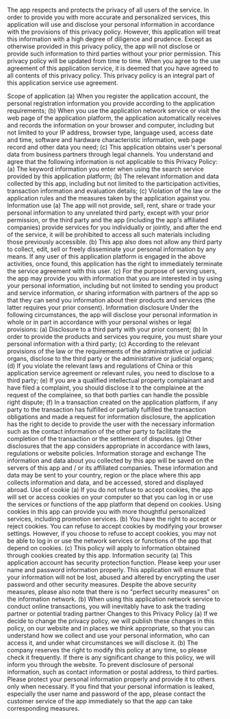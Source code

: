 The app respects and protects the privacy of all users of the service. In order to provide you with more accurate and personalized services, this application will use and disclose your personal information in accordance with the provisions of this privacy policy. However, this application will treat this information with a high degree of diligence and prudence. Except as otherwise provided in this privacy policy, the app will not disclose or provide such information to third parties without your prior permission. This privacy policy will be updated from time to time. When you agree to the use agreement of this application service, it is deemed that you have agreed to all contents of this privacy policy. This privacy policy is an integral part of this application service use agreement.

Scope of application (a) When you register the application account, the personal registration information you provide according to the application requirements; (b) When you use the application network service or visit the web page of the application platform, the application automatically receives and records the information on your browser and computer, including but not limited to your IP address, browser type, language used, access date and time, software and hardware characteristic information, web page record and other data you need; (c) This application obtains user's personal data from business partners through legal channels. You understand and agree that the following information is not applicable to this Privacy Policy: (a) The keyword information you enter when using the search service provided by this application platform; (b) The relevant information and data collected by this app, including but not limited to the participation activities, transaction information and evaluation details; (c) Violation of the law or the application rules and the measures taken by the application against you.
Information use (a) The app will not provide, sell, rent, share or trade your personal information to any unrelated third party, except with your prior permission, or the third party and the app (including the app's affiliated companies) provide services for you individually or jointly, and after the end of the service, it will be prohibited to access all such materials including those previously accessible. (b) This app also does not allow any third party to collect, edit, sell or freely disseminate your personal information by any means. If any user of this application platform is engaged in the above activities, once found, this application has the right to immediately terminate the service agreement with this user. (c) For the purpose of serving users, the app may provide you with information that you are interested in by using your personal information, including but not limited to sending you product and service information, or sharing information with partners of the app so that they can send you information about their products and services (the latter requires your prior consent).
Information disclosure Under the following circumstances, the app will disclose your personal information in whole or in part in accordance with your personal wishes or legal provisions: (a) Disclosure to a third party with your prior consent; (b) In order to provide the products and services you require, you must share your personal information with a third party; (c) According to the relevant provisions of the law or the requirements of the administrative or judicial organs, disclose to the third party or the administrative or judicial organs; (d) If you violate the relevant laws and regulations of China or this application service agreement or relevant rules, you need to disclose to a third party; (e) If you are a qualified intellectual property complainant and have filed a complaint, you should disclose it to the complainee at the request of the complainee, so that both parties can handle the possible right dispute; (f) In a transaction created on the application platform, if any party to the transaction has fulfilled or partially fulfilled the transaction obligations and made a request for information disclosure, the application has the right to decide to provide the user with the necessary information such as the contact information of the other party to facilitate the completion of the transaction or the settlement of disputes. (g) Other disclosures that the app considers appropriate in accordance with laws, regulations or website policies.
Information storage and exchange The information and data about you collected by this app will be saved on the servers of this app and / or its affiliated companies. These information and data may be sent to your country, region or the place where this app collects information and data, and be accessed, stored and displayed abroad.
Use of cookie (a) If you do not refuse to accept cookies, the app will set or access cookies on your computer so that you can log in or use the services or functions of the app platform that depend on cookies. Using cookies in this app can provide you with more thoughtful personalized services, including promotion services. (b) You have the right to accept or reject cookies. You can refuse to accept cookies by modifying your browser settings. However, if you choose to refuse to accept cookies, you may not be able to log in or use the network services or functions of the app that depend on cookies. (c) This policy will apply to information obtained through cookies created by this app.
Information security (a) This application account has security protection function. Please keep your user name and password information properly. This application will ensure that your information will not be lost, abused and altered by encrypting the user password and other security measures. Despite the above security measures, please also note that there is no "perfect security measures" on the information network. (b) When using this application network service to conduct online transactions, you will inevitably have to ask the trading partner or potential trading partner
Changes to this Privacy Policy (a) If we decide to change the privacy policy, we will publish these changes in this policy, on our website and in places we think appropriate, so that you can understand how we collect and use your personal information, who can access it, and under what circumstances we will disclose it. (b) The company reserves the right to modify this policy at any time, so please check it frequently. If there is any significant change to this policy, we will inform you through the website. To prevent disclosure of personal information, such as contact information or postal address, to third parties. Please protect your personal information properly and provide it to others only when necessary. If you find that your personal information is leaked, especially the user name and password of the app, please contact the customer service of the app immediately so that the app can take corresponding measures.
